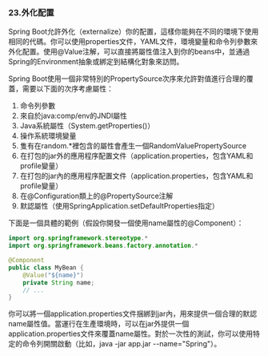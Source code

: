 ### 23.外化配置

Spring Boot允許外化（externalize）你的配置，這樣你能夠在不同的環境下使用相同的代碼。你可以使用properties文件，YAML文件，環境變量和命令列參數來外化配置。使用@Value注解，可以直接將屬性值注入到你的beans中，並通過Spring的Environment抽象或綁定到結構化對象來訪問。

Spring Boot使用一個非常特別的PropertySource次序來允許對值進行合理的覆蓋，需要以下面的次序考慮屬性：

1. 命令列參數
2. 來自於java:comp/env的JNDI屬性
3. Java系統屬性（System.getProperties()）
4. 操作系統環境變量
5. 隻有在random.*裡包含的屬性會產生一個RandomValuePropertySource
6. 在打包的jar外的應用程序配置文件（application.properties，包含YAML和profile變量）
7. 在打包的jar內的應用程序配置文件（application.properties，包含YAML和profile變量）
8. 在@Configuration類上的@PropertySource注解
9. 默認屬性（使用SpringApplication.setDefaultProperties指定）

下面是一個具體的範例（假設你開發一個使用name屬性的@Component）：
```java
import org.springframework.stereotype.*
import org.springframework.beans.factory.annotation.*

@Component
public class MyBean {
    @Value("${name}")
    private String name;
    // ...
}
```
你可以將一個application.properties文件捆綁到jar內，用來提供一個合理的默認name屬性值。當運行在生產環境時，可以在jar外提供一個application.properties文件來覆蓋name屬性。對於一次性的測試，你可以使用特定的命令列開關啟動（比如，java -jar app.jar --name="Spring"）。
